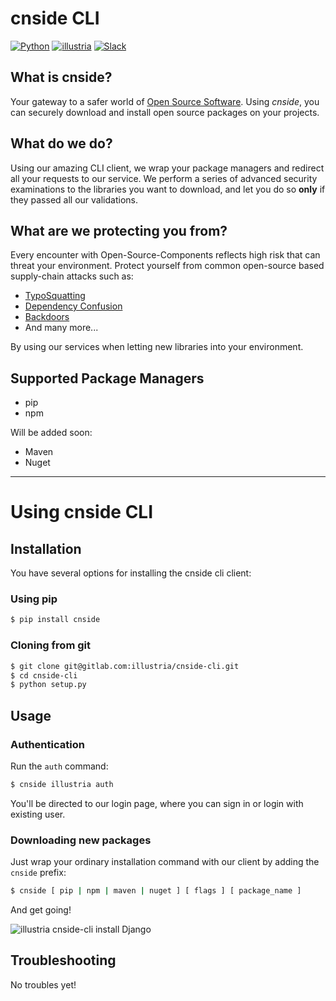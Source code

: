 # cnside CLI
[![Python](https://img.shields.io/badge/Python-3.6%20%7C%203.7%20%7C%203.8%20%7C%203.9%20%7C%203.10-blue)](https://pypi.org/project/cnside/)
[![illustria](https://img.shields.io/badge/Home-illustria-blue)](https://illustria.io/)
[![Slack](https://img.shields.io/badge/Slack-illustriacommunity.slack.com-blue)](https://illustriacommunity.slack.com)

## What is cnside?
Your gateway to a safer world of [Open Source Software](https://en.wikipedia.org/wiki/Open-source_software).
Using _cnside_, you can securely download and install open source packages on your projects. 

## What do we do?
Using our amazing CLI client, we wrap your package managers and redirect all your requests to our service. 
We perform a series of advanced security examinations to the libraries you want to download, and let you do so **only** if they passed all our validations.

## What are we protecting you from?
Every encounter with Open-Source-Components reflects high risk that can threat your environment. Protect yourself from common open-source based supply-chain attacks such as:
* [TypoSquatting](https://en.wikipedia.org/wiki/Typosquatting)
* [Dependency Confusion](https://medium.com/@alex.birsan/dependency-confusion-4a5d60fec610)
* [Backdoors](https://medium.com/@alex.birsan/dependency-confusion-4a5d60fec610)
* And many more...

By using our services when letting new libraries into your environment.

## Supported Package Managers
* pip
* npm

Will be added soon:
* Maven
* Nuget

---

# Using cnside CLI

## Installation
You have several options for installing the cnside cli client:
### Using pip
```bash
$ pip install cnside
```

### Cloning from git
```bash
$ git clone git@gitlab.com:illustria/cnside-cli.git
$ cd cnside-cli
$ python setup.py
```

## Usage
### Authentication
Run the `auth` command:
```bash
$ cnside illustria auth
```
You'll be directed to our login page, where you can sign in or login with existing user.

### Downloading new packages
Just wrap your ordinary installation command with our client by adding the `cnside` prefix:

```bash
$ cnside [ pip | npm | maven | nuget ] [ flags ] [ package_name ]
```
And get going!

![illustria cnside-cli install Django](docs/assets/illustria-demo.gif)

## Troubleshooting
No troubles yet!
